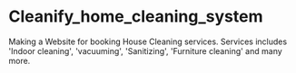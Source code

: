 # Cleanify_home_cleaning_system
Making a Website for booking House Cleaning services. Services includes 'Indoor cleaning', 'vacuuming', 'Sanitizing', 'Furniture cleaning' and many more.
